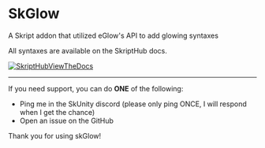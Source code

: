 
# SkGlow
A Skript addon that utilized eGlow's API to add glowing syntaxes

All syntaxes are available on the SkriptHub docs.

[![SkriptHubViewTheDocs](http://skripthub.net/static/addon/ViewTheDocsButton.png)](http://skripthub.net/docs/?addon=skGlow)

---

If you need support, you can do **ONE** of the following:
- Ping me in the SkUnity discord (please only ping ONCE, I will respond when I get the chance)
- Open an issue on the GitHub

Thank you for using skGlow!
